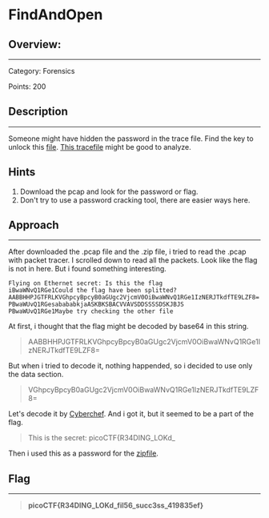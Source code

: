 # **FindAndOpen**

## **Overview:**
---
Category: Forensics 

Points: 200

## **Description**
---
Someone might have hidden the password in the trace file.
Find the key to unlock this [file](https://artifacts.picoctf.net/c/493/flag.zip). [This tracefile](https://artifacts.picoctf.net/c/493/dump.pcap) might be good to analyze.

## **Hints**
1. Download the pcap and look for the password or flag.
2. Don't try to use a password cracking tool, there are easier ways here.

## **Approach**
---
After downloaded the .pcap file and the .zip file, i tried to read the .pcap with packet tracer.
I scrolled down to read all the packets. Look like the flag is not in here. But i found something interesting.
```
Flying on Ethernet secret: Is this the flag
iBwaWNvQ1RGe1Could the flag have been splitted?
AABBHHPJGTFRLKVGhpcyBpcyB0aGUgc2VjcmV0OiBwaWNvQ1RGe1IzNERJTkdfTE9LZF8=
PBwaWUvQ1RGesabababkjaASKBKSBACVVAVSDDSSSSDSKJBJS
PBwaWUvQ1RGe1Maybe try checking the other file
```
At first, i thought that the flag might be decoded by base64 in this string.
> AABBHHPJGTFRLKVGhpcyBpcyB0aGUgc2VjcmV0OiBwaWNvQ1RGe1IzNERJTkdfTE9LZF8=

But when i tried to decode it, nothing happended, so i decided to use only the data section.
> VGhpcyBpcyB0aGUgc2VjcmV0OiBwaWNvQ1RGe1IzNERJTkdfTE9LZF8=

Let's decode it by [Cyberchef](https://gchq.github.io/CyberChef/).
And i got it, but it seemed to be a part of the flag.
> This is the secret: picoCTF{R34DING_LOKd_

Then i used this as a password for the [zipfile](flag.zip). 


## **Flag**
---
>**picoCTF{R34DING_LOKd_fil56_succ3ss_419835ef}**









